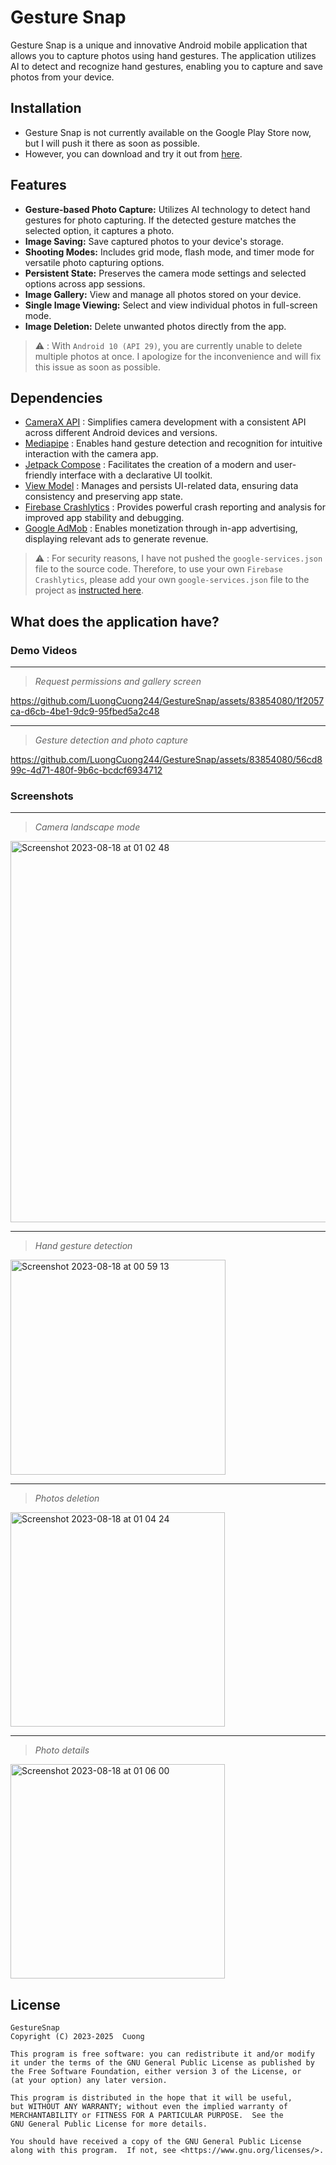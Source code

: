 # Gesture Snap
Gesture Snap is a unique and innovative Android mobile application that allows you to capture photos using hand gestures. The application utilizes AI to detect and recognize hand gestures, enabling you to capture and save photos from your device.
## Installation
- Gesture Snap is not currently available on the Google Play Store now, but I will push it there as soon as possible.
- However, you can download and try it out from [here](https://drive.google.com/file/d/10i1GNjmfv9eY6HOTat7YlQgoTHlcKCqP/view?usp=sharing).

## Features
- **Gesture-based Photo Capture:** Utilizes AI technology to detect hand gestures for photo capturing. If the detected gesture matches the selected option, it captures a photo.
- **Image Saving:** Save captured photos to your device's storage.
- **Shooting Modes:** Includes grid mode, flash mode, and timer mode for versatile photo capturing options.
- **Persistent State:** Preserves the camera mode settings and selected options across app sessions.
- **Image Gallery:** View and manage all photos stored on your device.
- **Single Image Viewing:** Select and view individual photos in full-screen mode.
- **Image Deletion:** Delete unwanted photos directly from the app.
> :warning: : With `Android 10 (API 29)`, you are currently unable to delete multiple photos at once. I apologize for the inconvenience and will fix this issue as soon as possible.

## Dependencies
- [CameraX API](https://developer.android.com/training/camerax) : Simplifies camera development with a consistent API across different Android devices and versions.
- [Mediapipe](https://developers.google.com/mediapipe/solutions/vision/gesture_recognizer) : Enables hand gesture detection and recognition for intuitive interaction with the camera app.
- [Jetpack Compose](https://developer.android.com/jetpack/compose/documentation) : Facilitates the creation of a modern and user-friendly interface with a declarative UI toolkit.
- [View Model](https://developer.android.com/topic/libraries/architecture/viewmodel) : Manages and persists UI-related data, ensuring data consistency and preserving app state.
- [Firebase Crashlytics](https://firebase.google.com/docs/crashlytics) : Provides powerful crash reporting and analysis for improved app stability and debugging.
- [Google AdMob](https://developers.google.com/admob) : Enables monetization through in-app advertising, displaying relevant ads to generate revenue.
  
> ⚠️ : For security reasons, I have not pushed the `google-services.json` file to the source code.
> Therefore, to use your own `Firebase Crashlytics`, please add your own `google-services.json` file to the project as [instructed here](https://firebase.google.com/docs/android/setup).

## What does the application have?
### Demo Videos
----------------
> *Request permissions and gallery screen*

https://github.com/LuongCuong244/GestureSnap/assets/83854080/1f2057ca-d6cb-4be1-9dc9-95fbed5a2c48

----------------
> *Gesture detection and photo capture*

https://github.com/LuongCuong244/GestureSnap/assets/83854080/56cd899c-4d71-480f-9b6c-bcdcf6934712

### Screenshots
----------------
> *Camera landscape mode*
<img width="610" alt="Screenshot 2023-08-18 at 01 02 48" src="https://github.com/LuongCuong244/GestureSnap/assets/83854080/c3b50e10-4034-4938-bf47-798fb3984926">


----------------
> *Hand gesture detection*
<img width="344" alt="Screenshot 2023-08-18 at 00 59 13" src="https://github.com/LuongCuong244/GestureSnap/assets/83854080/2424eb57-0c71-4a31-8624-b9f82c7d54e3">


----------------
> *Photos deletion*
<img width="343" alt="Screenshot 2023-08-18 at 01 04 24" src="https://github.com/LuongCuong244/GestureSnap/assets/83854080/48b06298-59fc-4dd9-ab0b-a8357cbc21ef">


----------------
> *Photo details*
<img width="343" alt="Screenshot 2023-08-18 at 01 06 00" src="https://github.com/LuongCuong244/GestureSnap/assets/83854080/997357df-6deb-47e5-8152-831149fdf349">


## License

    GestureSnap
    Copyright (C) 2023-2025  Cuong

    This program is free software: you can redistribute it and/or modify
    it under the terms of the GNU General Public License as published by
    the Free Software Foundation, either version 3 of the License, or
    (at your option) any later version.

    This program is distributed in the hope that it will be useful,
    but WITHOUT ANY WARRANTY; without even the implied warranty of
    MERCHANTABILITY or FITNESS FOR A PARTICULAR PURPOSE.  See the
    GNU General Public License for more details.

    You should have received a copy of the GNU General Public License
    along with this program.  If not, see <https://www.gnu.org/licenses/>.
